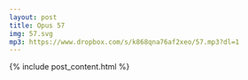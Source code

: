 ```yaml
---
layout: post
title: Opus 57
img: 57.svg
mp3: https://www.dropbox.com/s/k868qna76af2xeo/57.mp3?dl=1
---
```


{% include post_content.html %}

